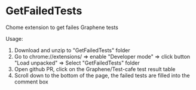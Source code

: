 # GetFailedTests

Chome extension to get failes Graphene tests

Usage:

1. Download and unzip to "GetFailedTests" folder
2. Go to chrome://extensions/ => enable "Developer mode" => click button "Load unpacked" => Select "GetFailedTests" folder
3. Open github PR, click on the Graphene/Test-cafe test result table
4. Scroll down to the bottom of the page, the failed tests are filled into the comment box
